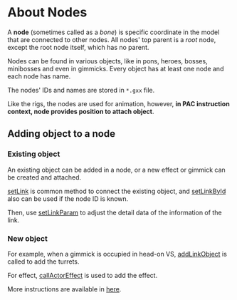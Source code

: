 # About Nodes

A **node** (sometimes called as a *bone*) is specific coordinate in the model that are connected to other nodes. All nodes' top parent is a *root* node, except the root node itself, which has no parent.

Nodes can be found in various objects, like in pons, heroes, bosses, minibosses and even in gimmicks. Every object has at least one node and each node has name.

The nodes' IDs and names are stored in `*.gxx` file.

Like the rigs, the nodes are used for animation, however, **in PAC instruction context, node provides position to attach object**.

## Adding object to a node

### Existing object

An existing object can be added in a node, or a new effect or gimmick can be created and attached.

[setLink](../setlink.md) is common method to connect the existing object, and [setLinkById](../setlinkbyid.md) also can be used if the node ID is known.

Then, use [setLinkParam](../setlinkparam.md) to adjust the detail data of the information of the link.

### New object

For example, when a gimmick is occupied in head-on VS, [addLinkObject](../addlinkobject.md) is called to add the turrets.

For effect, [callActorEffect](../callactoreffect.md) is used to add the effect.



More instructions are available in [here](./category.md#node).